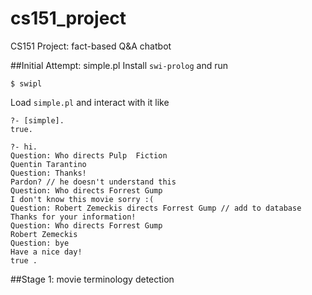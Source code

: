 # cs151_project
CS151 Project: fact-based Q&A chatbot

##Initial Attempt: simple.pl
Install `swi-prolog` and run
```
$ swipl
```
Load `simple.pl` and interact with it like
```
?- [simple].
true.

?- hi.
Question: Who directs Pulp  Fiction
Quentin Tarantino
Question: Thanks!
Pardon? // he doesn't understand this
Question: Who directs Forrest Gump
I don't know this movie sorry :(
Question: Robert Zemeckis directs Forrest Gump // add to database
Thanks for your information!
Question: Who directs Forrest Gump
Robert Zemeckis
Question: bye
Have a nice day!
true .
```

##Stage 1: movie terminology detection
